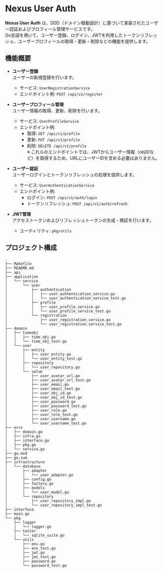 # Nexus User Auth

**Nexus User Auth** は、DDD（ドメイン駆動設計）に基づいて実装されたユーザー認証およびプロフィール管理サービスです。  
Go言語を用いて、ユーザー登録、ログイン、JWTを利用したトークンリフレッシュ、ユーザープロフィールの取得・更新・削除などの機能を提供します。

## 機能概要

- **ユーザー登録**  
  ユーザーの新規登録を行います。  
  - サービス: `UserRegistrationService`  
  - エンドポイント例: `POST /api/v1/register`

- **ユーザープロフィール管理**  
  ユーザー情報の取得、更新、削除を行います。  
  - サービス: `UserProfileService`  
  - エンドポイント例:
    - 取得: `GET /api/v1/profile`
    - 更新: `PUT /api/v1/profile`
    - 削除: `DELETE /api/v1/profile`  
    ※ これらのエンドポイントでは、JWTからユーザー情報（objIDなど）を取得するため、URLにユーザーIDを含める必要はありません。

- **ユーザー認証**  
  ユーザーログインとトークンリフレッシュの処理を提供します。  
  - サービス: `UserAuthenticationService`  
  - エンドポイント例:
    - ログイン: `POST /api/v1/auth/login`
    - トークンリフレッシュ: `POST /api/v1/auth/refresh`

- **JWT管理**  
  アクセストークンおよびリフレッシュトークンの生成・検証を行います。  
  - ユーティリティ: `pkg/utils`

## プロジェクト構成

```
.
├── Makefile
├── README.md
├── api
├── application
│   └── service
│       └── user
│           ├── authentication
│           │   ├── user_authentication_service.go
│           │   └── user_authentication_service_test.go
│           ├── profile
│           │   ├── user_profile_service.go
│           │   └── user_profile_service_test.go
│           └── registration
│               ├── user_registration_service.go
│               └── user_registration_service_test.go
├── domain
│   ├── timeobj
│   │   ├── time_obj.go
│   │   └── time_obj_test.go
│   └── user
│       ├── entity
│       │   ├── user_entity.go
│       │   └── user_entity_test.go
│       ├── repository
│       │   └── user_repository.go
│       └── value
│           ├── user_avatar_url.go
│           ├── user_avatar_url_test.go
│           ├── user_email.go
│           ├── user_email_test.go
│           ├── user_obj_id.go
│           ├── user_obj_id_test.go
│           ├── user_password.go
│           ├── user_password_test.go
│           ├── user_role.go
│           ├── user_role_test.go
│           ├── user_username.go
│           └── user_username_test.go
├── errs
│   ├── domain.go
│   ├── infra.go
│   ├── interface.go
│   ├── pkg.go
│   └── service.go
├── go.mod
├── go.sum
├── infrastructure
│   └── database
│       ├── adapter
│       │   └── user_adapter.go
│       ├── config.go
│       ├── factory.go
│       ├── models
│       │   └── user_model.go
│       └── repository
│           ├── user_repository_impl.go
│           └── user_repository_impl_test.go
├── interface
├── main.go
└── pkg
    ├── logger
    │   └── logger.go
    ├── tester
    │   └── sqlite_suite.go
    └── utils
        ├── env.go
        ├── env_test.go
        ├── jwt.go
        ├── jwt_test.go
        ├── password.go
        └── password_test.go
```